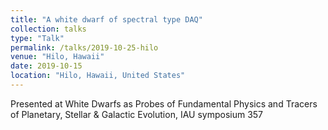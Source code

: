 ```yaml
---
title: "A white dwarf of spectral type DAQ"
collection: talks
type: "Talk"
permalink: /talks/2019-10-25-hilo
venue: "Hilo, Hawaii"
date: 2019-10-15
location: "Hilo, Hawaii, United States"
---
```


Presented at White Dwarfs as Probes of Fundamental Physics and Tracers of Planetary, Stellar & Galactic Evolution, IAU symposium 357
